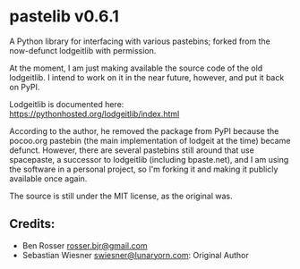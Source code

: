 pastelib v0.6.1
========

A Python library for interfacing with various pastebins; forked from the now-defunct lodgeitlib with permission.

At the moment, I am just making available the source code of the old lodgeitlib. I intend to work on it
in the near future, however, and put it back on PyPI.

Lodgeitlib is documented here: https://pythonhosted.org/lodgeitlib/index.html

According to the author, he removed the package from PyPI because the pocoo.org pastebin (the main implementation
of lodgeit at the time) became defunct. However, there are several pastebins still around that use spacepaste,
a successor to lodgeitlib (including bpaste.net), and I am using the software in a personal project, so I'm forking
it and making it publicly available once again.

The source is still under the MIT license, as the original was.

Credits:
--------

* Ben Rosser <rosser.bjr@gmail.com>
* Sebastian Wiesner <swiesner@lunaryorn.com>: Original Author
